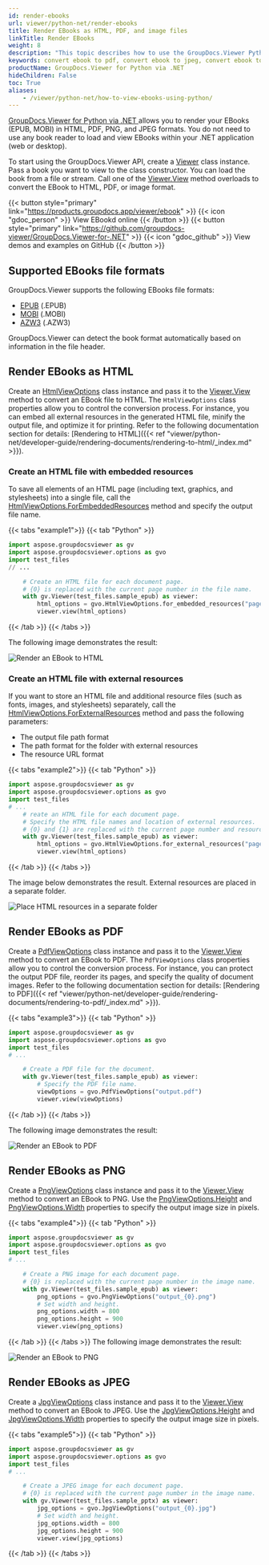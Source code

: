 ```yaml
---
id: render-ebooks
url: viewer/python-net/render-ebooks
title: Render EBooks as HTML, PDF, and image files
linkTitle: Render EBooks
weight: 8
description: "This topic describes how to use the GroupDocs.Viewer Python API to convert EBooks to HTML, PDF, PNG, and JPEG formats."
keywords: convert ebook to pdf, convert ebook to jpeg, convert ebook to pdf, convert ebook to jpg, convert ebook to png
productName: GroupDocs.Viewer for Python via .NET 
hideChildren: False
toc: True
aliases:
    - /viewer/python-net/how-to-view-ebooks-using-python/
---
```

[GroupDocs.Viewer for Python via .NET ](https://products.groupdocs.com/viewer/python-net) allows you to render your EBooks (EPUB, MOBI) in HTML, PDF, PNG, and JPEG formats. You do not need to use any book reader to load and view EBooks within your .NET application (web or desktop). 

To start using the GroupDocs.Viewer API, create a [Viewer](https://reference.groupdocs.com/viewer/python-net/groupdocs.viewer/viewer) class instance. Pass a book you want to view to the class constructor. You can load the book from a file or stream. Call one of the [Viewer.View](https://reference.groupdocs.com/viewer/python-net/groupdocs.viewer/viewer/methods/view/index) method overloads to convert the EBook to HTML, PDF, or image format.

{{< button style="primary" link="https://products.groupdocs.app/viewer/ebook" >}} {{< icon "gdoc_person" >}} View EBookd online {{< /button >}} {{< button style="primary" link="https://github.com/groupdocs-viewer/GroupDocs.Viewer-for-.NET" >}} {{< icon "gdoc_github" >}} View demos and examples on GitHub {{< /button >}}

## Supported EBooks file formats

GroupDocs.Viewer supports the following EBooks file formats:

* [EPUB](https://docs.fileformat.com/ebook/epub/) (.EPUB)
* [MOBI](https://docs.fileformat.com/ebook/mobi/) (.MOBI)
* [AZW3](https://docs.fileformat.com/ebook/azw3/) (.AZW3)

GroupDocs.Viewer can detect the book format automatically based on information in the file header.

## Render EBooks as HTML

Create an [HtmlViewOptions](https://reference.groupdocs.com/viewer/python-net/groupdocs.viewer.options/htmlviewoptions) class instance and pass it to the [Viewer.View](https://reference.groupdocs.com/viewer/python-net/groupdocs.viewer/viewer/methods/view/index) method to convert an EBook file to HTML. The `HtmlViewOptions` class properties allow you to control the conversion process. For instance, you can embed all external resources in the generated HTML file, minify the output file, and optimize it for printing. Refer to the following documentation section for details: [Rendering to HTML]({{< ref "viewer/python-net/developer-guide/rendering-documents/rendering-to-html/_index.md" >}}). 

### Create an HTML file with embedded resources

To save all elements of an HTML page (including text, graphics, and stylesheets) into a single file, call the [HtmlViewOptions.ForEmbeddedResources](https://reference.groupdocs.com/viewer/python-net/groupdocs.viewer.options/htmlviewoptions/methods/forembeddedresources/index) method and specify the output file name.

{{< tabs "example1">}}
{{< tab "Python" >}}
```python
import aspose.groupdocsviewer as gv
import aspose.groupdocsviewer.options as gvo
import test_files
// ...

    # Create an HTML file for each document page.
    # {0} is replaced with the current page number in the file name.
    with gv.Viewer(test_files.sample_epub) as viewer:
        html_options = gvo.HtmlViewOptions.for_embedded_resources("page_{0}.html")
        viewer.view(html_options)
```
{{< /tab >}}
{{< /tabs >}}

The following image demonstrates the result:

![Render an EBook to HTML](/viewer/python-net/images/rendering-basics/render-ebooks/render-to-html-embedded-resources.png)

### Create an HTML file with external resources

If you want to store an HTML file and additional resource files (such as fonts, images, and stylesheets) separately, call the [HtmlViewOptions.ForExternalResources](https://reference.groupdocs.com/viewer/python-net/groupdocs.viewer.options/htmlviewoptions/methods/forexternalresources/index) method and pass the following parameters:

  * The output file path format
  * The path format for the folder with external resources
  * The resource URL format

{{< tabs "example2">}}
{{< tab "Python" >}}
```python
import aspose.groupdocsviewer as gv
import aspose.groupdocsviewer.options as gvo
import test_files
# ...
    # reate an HTML file for each document page.
    # Specify the HTML file names and location of external resources.
    # {0} and {1} are replaced with the current page number and resource name, respectively.
    with gv.Viewer(test_files.sample_epub) as viewer:
        html_options = gvo.HtmlViewOptions.for_external_resources("page_{0}.html", "page_{0}/resource_{0}_{1}", "page_{0}/resource_{0}_{1}")
        viewer.view(html_options)

```
{{< /tab >}}
{{< /tabs >}}

The image below demonstrates the result. External resources are placed in a separate folder.

![Place HTML resources in a separate folder](/viewer/python-net/images/rendering-basics/render-ebooks/render-to-html-external-resources.png)

## Render EBooks as PDF

Create a [PdfViewOptions](https://reference.groupdocs.com/viewer/python-net/groupdocs.viewer.options/pdfviewoptions) class instance and pass it to the [Viewer.View](https://reference.groupdocs.com/viewer/python-net/groupdocs.viewer/viewer/methods/view/index) method to convert an EBook to PDF. The `PdfViewOptions` class properties allow you to control the conversion process. For instance, you can protect the output PDF file, reorder its pages, and specify the quality of document images. Refer to the following documentation section for details: [Rendering to PDF]({{< ref "viewer/python-net/developer-guide/rendering-documents/rendering-to-pdf/_index.md" >}}).

{{< tabs "example3">}}
{{< tab "Python" >}}
```python
import aspose.groupdocsviewer as gv
import aspose.groupdocsviewer.options as gvo
import test_files
# ...

    # Create a PDF file for the document.
    with gv.Viewer(test_files.sample_epub) as viewer:
        # Specify the PDF file name.
        viewOptions = gvo.PdfViewOptions("output.pdf")
        viewer.view(viewOptions)

```
{{< /tab >}}
{{< /tabs >}}

The following image demonstrates the result:

![Render an EBook to PDF](/viewer/python-net/images/rendering-basics/render-ebooks/render-to-pdf.png)

## Render EBooks as PNG

Create a [PngViewOptions](https://reference.groupdocs.com/viewer/python-net/groupdocs.viewer.options/pngviewoptions) class instance and pass it to the [Viewer.View](https://reference.groupdocs.com/viewer/python-net/groupdocs.viewer/viewer/methods/view/index) method to convert an EBook to PNG. Use the [PngViewOptions.Height](https://reference.groupdocs.com/viewer/python-net/groupdocs.viewer.options/pngviewoptions/properties/height) and [PngViewOptions.Width](https://reference.groupdocs.com/viewer/python-net/groupdocs.viewer.options/pngviewoptions/properties/width) properties to specify the output image size in pixels.

{{< tabs "example4">}}
{{< tab "Python" >}}
```python
import aspose.groupdocsviewer as gv
import aspose.groupdocsviewer.options as gvo
import test_files
# ...

    # Create a PNG image for each document page.
    # {0} is replaced with the current page number in the image name.
    with gv.Viewer(test_files.sample_epub) as viewer:
        png_options = gvo.PngViewOptions("output_{0}.png")
        # Set width and height.
        png_options.width = 800
        png_options.height = 900
        viewer.view(png_options)
```
{{< /tab >}}
{{< /tabs >}}
The following image demonstrates the result:

![Render an EBook to PNG](/viewer/python-net/images/rendering-basics/render-ebooks/render-to-png-image.png)

## Render EBooks as JPEG

Create a [JpgViewOptions](https://reference.groupdocs.com/viewer/python-net/groupdocs.viewer.options/jpgviewoptions) class instance and pass it to the [Viewer.View](https://reference.groupdocs.com/viewer/python-net/groupdocs.viewer/viewer/methods/view/index) method to convert an EBook to JPEG. Use the [JpgViewOptions.Height](https://reference.groupdocs.com/viewer/python-net/groupdocs.viewer.options/jpgviewoptions/properties/height) and [JpgViewOptions.Width](https://reference.groupdocs.com/viewer/python-net/groupdocs.viewer.options/jpgviewoptions/properties/width) properties to specify the output image size in pixels.

{{< tabs "example5">}}
{{< tab "Python" >}}
```python
import aspose.groupdocsviewer as gv
import aspose.groupdocsviewer.options as gvo
import test_files
# ...

    # Create a JPEG image for each document page.
    # {0} is replaced with the current page number in the image name.
    with gv.Viewer(test_files.sample_pptx) as viewer:
        jpg_options = gvo.JpgViewOptions("output_{0}.jpg")
        # Set width and height.
        jpg_options.width = 800
        jpg_options.height = 900
        viewer.view(jpg_options)
```
{{< /tab >}}
{{< /tabs >}}

